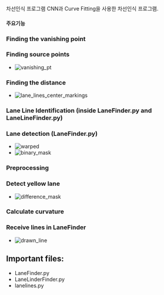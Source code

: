 차선인식 프로그램 
CNN과 Curve Fitting을 사용한 차선인식 프로그램.

#### 주요기능

### Finding the vanishing point
### Finding source points
* ![vanishing_pt](https://github.com/JonathanCMitchell/Advanced-Lane-Line-Detection/blob/feature/histogram/output_images/Vanishing_point.png)
### Finding the distance
* ![lane_lines_center_markings](https://github.com/JonathanCMitchell/Advanced-Lane-Line-Detection/blob/feature/histogram/output_images/lane_lines_with_centroid_markings.png)
### Lane Line Identification (inside LaneFinder.py and LaneLineFinder.py)
### Lane detection (LaneFinder.py)
* ![warped](https://github.com/JonathanCMitchell/Advanced-Lane-Line-Detection/blob/feature/histogram/output_images/test_road.png)
* ![binary_mask](https://github.com/JonathanCMitchell/Advanced-Lane-Line-Detection/blob/feature/histogram/output_images/test_mask.png)
### Preprocessing
### Detect yellow lane
* ![difference_mask](https://github.com/JonathanCMitchell/Advanced-Lane-Line-Detection/blob/feature/histogram/output_images/difference_mask.png)
### Calculate curvature
### Receive lines in LaneFinder
* ![drawn_line](https://github.com/JonathanCMitchell/Advanced-Lane-Line-Detection/blob/master/output_images/0drawn_on.jpg)

## Important files:
* LaneFinder.py
* LaneLinderFinder.py
* lanelines.py


